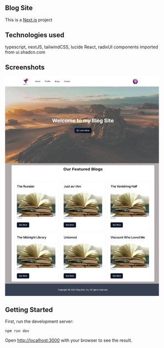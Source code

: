 ## Blog Site

This is a [Next.js](https://nextjs.org/) project

## Technologies used

typescript, nextJS, tailwindCSS, lucide React, radixUI
components imported from ui.shadcn.com

## Screenshots

![Alt text](image.png)

## Getting Started

First, run the development server:

```bash
npm run dev
```

Open [http://localhost:3000](http://localhost:3000) with your browser to see the result.
